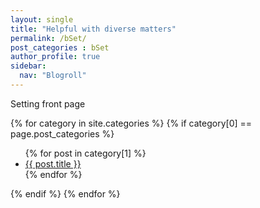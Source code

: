 ```yaml
---
layout: single
title: "Helpful with diverse matters"
permalink: /bSet/
post_categories : bSet
author_profile: true
sidebar:
  nav: "Blogroll"
---
```


Setting front page


{% for category in site.categories %}
  {% if category[0] == page.post_categories %}
  <ul>
    {% for post in category[1] %}
      <li><a href="{{ post.url }}">{{ post.title }}</a></li>
    {% endfor %}
  </ul>
  {% endif %}
{% endfor %}
